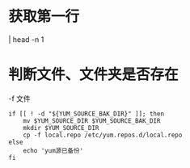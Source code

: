 <!--
 * @Author: wjn
 * @Date: 2020-09-04 02:37:31
 * @LastEditors: wjn
 * @LastEditTime: 2020-09-04 02:37:57
-->
# 获取第一行

| head -n 1

# 判断文件、文件夹是否存在
-f 文件
```
if [[ ! -d "${YUM_SOURCE_BAK_DIR}" ]]; then
    mv $YUM_SOURCE_DIR $YUM_SOURCE_BAK_DIR
    mkdir $YUM_SOURCE_DIR
    cp -f local.repo /etc/yum.repos.d/local.repo
else
    echo 'yum源已备份'
fi
```